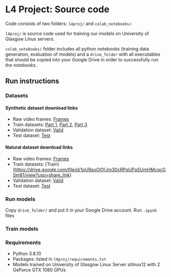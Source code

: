 # L4 Project: Source code

Code consists of two folders: `l4proj/` and `colab_notebooks/`.

`l4proj/` is source code used for training our models on University of Glasgow Linux servers.

`colab_notebooks/` folder includes all python notebooks (training data generation, evaluation of models) and a `drive_folder` with all executables that should be copied into your Google Drive in order to successfully run the notebooks.


## Run instructions

### Datasets
#### Synthetic dataset download links
* Raw video frames: [Frames](https://drive.google.com/file/d/1sd8PyA7L4yCVBOyiOs7FeFUGNwXvOnnf/view?usp=share_link)
* Train datasets: [Part 1](https://drive.google.com/file/d/1-78gwyPbF8r03F6EyrBrlK1z6qWJwgE2/view?usp=share_link), [Part 2](https://drive.google.com/file/d/1-34uUmisCzUC616s3Ctv4Ogt7hEBr7I-/view?usp=share_link), [Part 3](https://drive.google.com/file/d/1lQD84SfvnVBgbq7jiB8FNAN07KtmCGcA/view?usp=share_link) 
* Validation dataset: [Valid](https://drive.google.com/file/d/1U7fpiq253KjfPiI8GXtyVq7_oFmvgOMN/view?usp=share_link)
* Test dataset: [Test](https://drive.google.com/file/d/1-AtP2n5N0J7XTRzPlOz95eomtsLbuyvR/view?usp=share_link)

#### Natural dataset download links
* Raw video frames: [Frames](https://drive.google.com/file/d/1YxcCTaXGCVr9Iv-YoRJFmb-2_5qUFoPo/view?usp=sharing)
* Train datasets: [Train)(https://drive.google.com/file/d/1oURaoO0YJm30cRPqUPaSUmHMcqcGSm81/view?usp=share_link)
* Validation dataset: [Valid](https://drive.google.com/file/d/1-0aDjjgh0RCRlWFYmNxIApk-wJ6p8mq_/view?usp=share_link)
* Test dataset: [Test](https://drive.google.com/file/d/1-AtP2n5N0J7XTRzPlOz95eomtsLbuyvR/view?usp=share_link)


### Run models

Copy `drive_folder/` and put it in your Google Drive account.
Run `.ipynb` files

### Train models


### Requirements

* Python 3.8.10
* Packages: listed in `l4proj/requirements.txt` 
* Models trained on University of Glasgow Linux Server stlinux12 with 2 GeForce GTX 1080 GPUs

